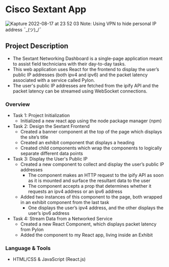 # Cisco Sextant App 
![Kapture 2022-08-17 at 23 52 03](https://user-images.githubusercontent.com/94224903/185320508-94563001-9d60-4c9a-a2b5-9687e8b08bcb.gif)
Note: Using VPN to hide personal IP address ¯\_(ツ)_/¯
## **Project Description**
- The Sextant Networking Dashboard is a single-page application meant to assist field technicians with their day-to-day tasks. 
- This web application uses React for the frontend to display the user’s public IP addresses (both ipv4 and ipv6) and the packet latency associated with a service called Pylon. 
- The user's public IP addresses are fetched from the ipify API and the packet latency can be streamed using WebSocket connections.

### **Overview**

- Task 1: Project Initialization
  - Initialized a new react app using the node package manager (npm)
- Task 2: Design the Sextant Frontend
  - Created a banner component at the top of the page which displays the site’s title
  - Created an exhibit component that displays a heading
  - Created child components which wrap the components to logically separate different data points
- Task 3: Display the User's Public IP
  - Created a new component to collect and display the user’s public IP addresses
    - The component makes an HTTP request to the ipify API as soon as it is mounted and surface the resultant data to the user
    - The component accepts a prop that determines whether it requests an ipv4 address or an ipv6 address
  - Added two instances of this component to the page, both wrapped in an exhibit component from the last task
    - One displays the user’s ipv4 address, and the other displays the user’s ipv6 address 
- Task 4: Stream Data from a Networked Service
  - Created a new React Component, which displays packet latency from Pylon
  - Added the component to my React app, living inside an Exhibit

### Language **& Tools**

- HTML/CSS & JavaScript (React.js)

